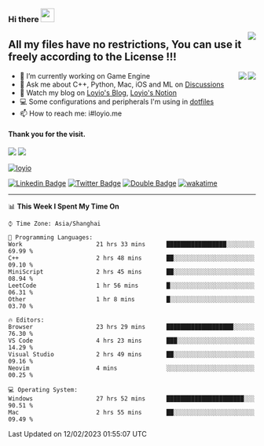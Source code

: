 <h3 align="left">Hi there <img src="https://media.giphy.com/media/hvRJCLFzcasrR4ia7z/giphy.gif" width="28"></h3>
<a align="right" href="https://github.com/loyio/loyio/blob/master/STAR/README.md"><img align="right" src="https://img.shields.io/badge/LOYIO-STAR-green" /></a>

## All my files have no restrictions, You can use it freely according to the License !!!

<a href="https://github.com/loyio#gh-light-mode-only">
     <img align="right"  src="https://loy-readme.vercel.app/api/top-langs/?username=loyio&langs_count=6&hide=css,html,jupyter%20notebook" />
</a>

<a href="https://github.com/loyio#gh-dark-mode-only">
  <img align="right"  src="https://loy-readme.vercel.app/api/top-langs/?username=loyio&langs_count=6&theme=slateorange&hide=css,html,jupyter%20notebook" />
</a>



- 🔭 I’m currently working on Game Engine
- 💬 Ask me about C++, Python, Mac, iOS and ML on [Discussions](https://github.com/loyio/blog/discussions)
- 📔 Watch my blog on [Loyio's Blog](https://loyio.me), [Loyio's Notion](https://loyio.notion.site/loyio/Loyio-s-Dashboard-2f56bd29222a445ea9d9e8802a1ac83b)
- 💻 Some configurations and peripherals I'm using in [dotfiles](https://github.com/loyio/dotfiles)
- 📫 How to reach me: i#loyio.me


#### Thank you for the visit.
<img src="http://profile-counter.glitch.me/loyio/count.svg" />

<img src="https://loy-readme.vercel.app/api?username=loyio&show_icons=true&hide=stars&include_all_commits=true&hide_title=true&theme=slateorange" />

     

[![loyio](https://github-profile-trophy.vercel.app/?username=loyio&theme=onedark&column=4)](https://github.com/loyio)

[![Linkedin Badge](https://img.shields.io/badge/-@loyio-0077b5?style=flat-square&logo=Linkedin&logoColor=white&labelColor=0077b5&link=https://www.linkedin.com/in/loyio-hex-363172158/)](https://www.linkedin.com/in/loyio-hex-363172158/)
[![Twitter Badge](https://img.shields.io/badge/-@loyiome-1ca0f1?style=flat-square&labelColor=1ca0f1&logo=twitter&logoColor=white&link=https://twitter.com/loyiome)](https://twitter.com/loyiome)
[![Double Badge](https://img.shields.io/badge/@loyio-007722?style=flat&logo=Douban&logoColor=white)](https://www.douban.com/people/susmote)
[![wakatime](https://wakatime.com/badge/user/c0ddc104-5a20-41d1-ab9a-c4d9ea20a4d9.svg)](https://wakatime.com/@c0ddc104-5a20-41d1-ab9a-c4d9ea20a4d9)

-------
<!--START_SECTION:waka-->
📊 **This Week I Spent My Time On** 

```text
⌚︎ Time Zone: Asia/Shanghai

💬 Programming Languages: 
Work                     21 hrs 33 mins      █████████████████░░░░░░░░   69.99 % 
C++                      2 hrs 48 mins       ██░░░░░░░░░░░░░░░░░░░░░░░   09.10 % 
MiniScript               2 hrs 45 mins       ██░░░░░░░░░░░░░░░░░░░░░░░   08.94 % 
LeetCode                 1 hr 56 mins        █░░░░░░░░░░░░░░░░░░░░░░░░   06.31 % 
Other                    1 hr 8 mins         █░░░░░░░░░░░░░░░░░░░░░░░░   03.70 % 

🔥 Editors: 
Browser                  23 hrs 29 mins      ███████████████████░░░░░░   76.30 % 
VS Code                  4 hrs 23 mins       ███░░░░░░░░░░░░░░░░░░░░░░   14.29 % 
Visual Studio            2 hrs 49 mins       ██░░░░░░░░░░░░░░░░░░░░░░░   09.16 % 
Neovim                   4 mins              ░░░░░░░░░░░░░░░░░░░░░░░░░   00.25 % 

💻 Operating System: 
Windows                  27 hrs 52 mins      ██████████████████████░░░   90.51 % 
Mac                      2 hrs 55 mins       ██░░░░░░░░░░░░░░░░░░░░░░░   09.49 % 

```


 Last Updated on 12/02/2023 01:55:07 UTC
<!--END_SECTION:waka-->
